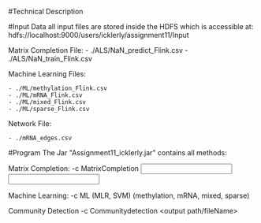 #Technical Description

#Input Data
all input files are stored inside the HDFS which is accessible at: hdfs://localhost:9000/users/icklerly/assignment11/Input

Matrix Completion File:
    - ./ALS/NaN_predict_Flink.csv
    - ./ALS/NaN_train_Flink.csv

Machine Learning Files:
    
    - ./ML/methylation_Flink.csv
    - ./ML/mRNA_Flink.csv
    - ./ML/mixed_Flink.csv
    - ./ML/sparse_Flink.csv

Network File:
    
    - ./mRNA_edges.csv

#Program
The Jar "Assignment11_icklerly.jar" contains all methods:

Matrix Completion:
-c MatrixCompletion <input path: train> <input path: predict> <output path>

Machine Learning:
-c ML <method> (MLR, SVM) <data type> (methylation, mRNA, mixed, sparse) <output path>

Community Detection
-c Communitydetection <edge path> <output path/fileName> <num iterations> <delta>



